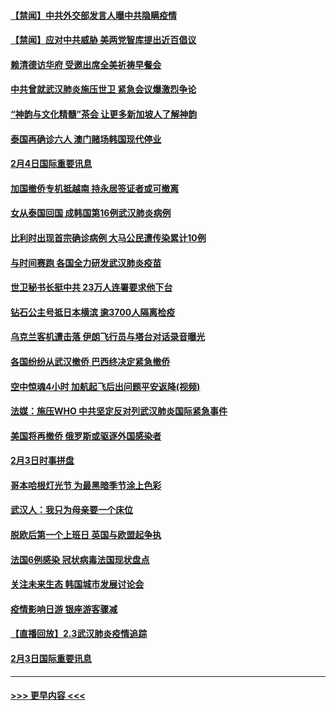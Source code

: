 #### [【禁闻】中共外交部发言人曝中共隐瞒疫情](../pages/prog202/a102769400.md?t=02050755) 
#### [【禁闻】应对中共威胁 美两党智库提出近百倡议](../pages/prog202/a102769357.md?t=02050755) 
#### [赖清德访华府  受邀出席全美祈祷早餐会](../pages/prog202/a102769350.md?t=02050755) 
#### [中共曾就武汉肺炎施压世卫 紧急会议爆激烈争论](../pages/prog202/a102769312.md?t=02050755) 
#### [“神韵与文化精髓”茶会 让更多新加坡人了解神韵](../pages/prog202/a102769286.md?t=02050755) 
#### [泰国再确诊六人 澳门赌场韩国现代停业](../pages/prog202/a102769239.md?t=02050755) 
#### [2月4日国际重要讯息](../pages/prog202/a102768884.md?t=02050755) 
#### [加国撤侨专机抵越南 持永居签证者或可撤离](../pages/prog202/a102768877.md?t=02050755) 
#### [女从泰国回国 成韩国第16例武汉肺炎病例](../pages/prog202/a102768669.md?t=02050755) 
#### [比利时出现首宗确诊病例 大马公民遭传染累计10例](../pages/prog202/a102768824.md?t=02050755) 
#### [与时间赛跑 各国全力研发武汉肺炎疫苗](../pages/prog202/a102768738.md?t=02050755) 
#### [世卫秘书长挺中共 23万人连署要求他下台](../pages/prog202/a102768717.md?t=02050755) 
#### [钻石公主号抵日本横滨 逾3700人隔离检疫](../pages/prog202/a102768714.md?t=02050755) 
#### [乌克兰客机遭击落 伊朗飞行员与塔台对话录音曝光](../pages/prog202/a102768645.md?t=02050755) 
#### [各国纷纷从武汉撤侨 巴西终决定紧急撤侨](../pages/prog202/a102768630.md?t=02050755) 
#### [空中惊魂4小时 加航起飞后出问题平安返降(视频)](../pages/prog202/a102768601.md?t=02050755) 
#### [法媒：施压WHO 中共坚定反对列武汉肺炎国际紧急事件](../pages/prog202/a102768584.md?t=02050755) 
#### [美国将再撤侨 俄罗斯或驱逐外国感染者](../pages/prog202/a102768247.md?t=02050755) 
#### [2月3日时事拼盘](../pages/prog202/a102768402.md?t=02050755) 
#### [哥本哈根灯光节 为最黑暗季节涂上色彩](../pages/prog202/a102768369.md?t=02050755) 
#### [武汉人：我只为母亲要一个床位](../pages/prog202/a102768250.md?t=02050755) 
#### [脱欧后第一个上班日 英国与欧盟起争执](../pages/prog202/a102768252.md?t=02050755) 
#### [法国6例感染 冠状病毒法国现状盘点](../pages/prog202/a102768157.md?t=02050755) 
#### [关注未来生态 韩国城市发展讨论会](../pages/prog202/a102768153.md?t=02050755) 
#### [疫情影响日游 银座游客骤减](../pages/prog202/a102768160.md?t=02050755) 
#### [【直播回放】2.3武汉肺炎疫情追踪](../pages/prog202/a102768128.md?t=02050755) 
#### [2月3日国际重要讯息](../pages/prog202/a102767896.md?t=02050755) 

----
#### [ >>> 更早内容 <<< ](../indexes/prog202-earlier.md)
